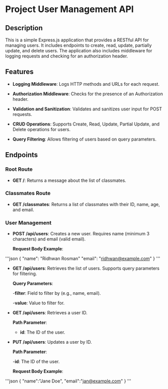 # Project User Management API

## Description

This is a simple Express.js application that provides a RESTful API for managing users. It includes endpoints to create, read, update, partially update, and delete users. The application also includes middleware for logging requests and checking for an authorization header.

## Features

- **Logging Middleware**: Logs HTTP methods and URLs for each request.

- **Authorization Middleware**: Checks for the presence of an Authorization header.

- **Validation and Sanitization**: Validates and sanitizes user input for POST requests.

- **CRUD Operations**: Supports Create, Read, Update, Partial Update, and Delete operations for users.

- **Query Filtering**: Allows filtering of users based on query parameters.

## Endpoints

### Root Route

- **GET /**: Returns a message about the list of classmates.

### Classmates Route

- **GET /classmates**: Returns a list of classmates with their ID, name, age, and email.

### User Management

- **POST /api/users**: Creates a new user. Requires name (minimum 3 characters) and email (valid email).

    **Request Body Example**:

'''json
{
    "name": "Ridhwan Rosman"
    "email": "ridhwan@example.com"
}
'''

- **GET /api/users**: Retrieves the list of users. Supports query parameters for filtering.

    **Query Parameters**:

    -**filter**: Field to filter by (e.g., name, email).

    -**value**: Value to filter for.

- **GET /api/users**: Retrieves a user ID.

    **Path Parameter**:

    - **id**: The ID of the user.

- **PUT /api/users**: Updates a user by ID.

    **Path Parameter**:

    -**id**: The ID of the user.

    **Request Body Example**:

'''json
{
    "name":"Jane Doe",
    "email":"jan@example.com"
}
'''